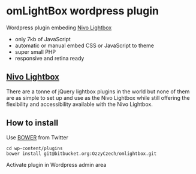 # omLightBox wordpress plugin

Wordpress plugin embeding [Nivo Lightbox](http://dev7studios.com/plugins/nivo-lightbox)

- only 7kb of JavaScript
- automatic or manual embed CSS or JavaScript to theme
- super small PHP
- responsive and retina ready

## [Nivo Lightbox](http://dev7studios.com/plugins/nivo-lightbox)

There are a tonne of jQuery lightbox plugins in the world but none of them are as simple to
set up and use as the Nivo Lightbox while still offering the flexibility and
accessibility available with the Nivo Lightbox.


## How to install

Use [BOWER](http://twitter.github.com/bower/) from Twitter

```
cd wp-content/plugins
bower install git@bitbucket.org:OzzyCzech/omlightbox.git
```

Activate plugin in Wordpress admin area
